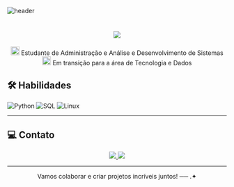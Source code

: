 ![header](https://capsule-render.vercel.app/api?type=waving&height=100&color=D32F2F&section=header)
 
 <h1 align="center">
  <img src="https://readme-typing-svg.herokuapp.com/?font=Righteous&size=35&center=true&vCenter=true&width=500&height=70&duration=5000&lines=Olá!+;+Eu+sou+Giovana+Albuquerque;&color=D32F2F"/>
 
 </h1>
 
 
 <p align="center">
  <img src="https://user-images.githubusercontent.com/74038190/212284087-bbe7e430-757e-4901-90bf-4cd2ce3e1852.gif" alt="code" width="20px" /> Estudante de Administração e Análise e Desenvolvimento de Sistemas<br>
   <img src="https://user-images.githubusercontent.com/74038190/212284087-bbe7e430-757e-4901-90bf-4cd2ce3e1852.gif" alt="code" width="20px" /> Em transição para a área de Tecnologia e Dados<br>
 </p>
 
 
 ## 🛠️ Habilidades
 
 ![Python](https://img.shields.io/badge/Python-3776AB?style=for-the-badge&logo=python&logoColor=white)
 ![SQL](https://img.shields.io/badge/SQL-4479A1?style=for-the-badge&logo=postgresql&logoColor=white)
 ![Linux](https://img.shields.io/badge/Linux-FCC624?style=for-the-badge&logo=linux&logoColor=black)
 
 
 ---
 
 ## 💻 Contato
 
 <div align="center">
   <a href="https://www.linkedin.com/in/giovana-albuquerque-gomes-67324535a" target="_blank">
     <img src="https://img.shields.io/badge/-LinkedIn-%230077B5?style=for-the-badge&logo=linkedin&logoColor=white" />
   </a>
   <a href="mailto:giovanaalbuqu@gmail.com">
     <img src="https://img.shields.io/badge/Gmail-333333?style=for-the-badge&logo=gmail&logoColor=red" />
   </a>
 </div>
 
 ---
 
 <p align="center"> Vamos colaborar e criar projetos incríveis juntos! ── .✦</p>


